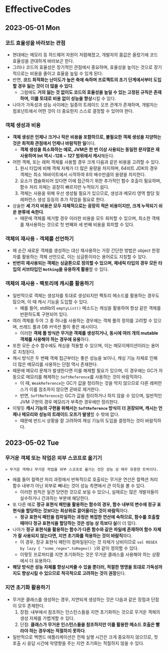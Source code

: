 # EffectiveCodes
## 2023-05-01 Mon
### 코드 효율성을 바라보는 관점
* 현대에는 메모리 등 하드웨어 자원이 저렴해졌고, 개발자의 몸값은 올랐기에 코드 효율성을 관대하게 바라보곤 한다.
* 그러나 코드의 효율성은 장기적인 관점에서 중요하며, 효율성을 높이는 것으로 장기적으로는 비용을 줄이고 효율을 높일 수 있게 된다.
* 반면, **코드 최적화는 난이도가 높은 축에 속하며 프로젝트의 초기 단계에서부터 도입할 경우 잃는 것이 더 많을 수 있다**.
  * 그럼에도 **거의 잃는 것 없이도 코드의 효율성을 높일 수 있는 고정된 규칙은 존재하며, 이를 토대로 비용 없이 성능을 향상**시킬 수 있다.
* 나아가 가독성과 성능 사이에는 일종의 트레이드 오프 관계가 존재하며, 개발자는 컴포넌트에서 어떤 것이 더 중요한지 스스로 결정할 수 있어야 한다.

### 객체 생성과 비용
* **객체 생성은 언제나 크거나 작은 비용을 포함하므로, 불필요한 객체 생성을 지양하는 것은 최적화 관점에서 언제나 바람직한 일**이다.
  * **객체 생성을 최소화하는 예로, JVM은 한 번 이상 사용되는 동일한 문자열은 재사용하며 Int 역시 -128 ~ 127 범위에서 캐시**해둔다.
* 어떤 객체, 또는 래퍼 객체를 사용할 경우 크게 다음과 같은 비용을 고려할 수 있다.
  1. 원시 타입에 비해 객체 자체가 더 많은 용량을 차지하며, 64비트 JDK의 경우 객체는 최소 16바이트에서 시작하여 8의 배수만큼의 용량을 차지한다.
  2. 요소가 캡슐화되어 있다면 이에 접근하기 위한 추가적인 함수 호출이 필요하며, 함수 처리 자체는 굉장히 빠르지만 누적되기 쉽다.
  3. 객체는 사용을 위해 우선 생성될 필요가 있으므로, 생성과 메모리 영역 할당 및 레퍼런스 생성 등등의 추가 작업을 필요로 한다.
* 상술한 **세 가지 비용은 모두 자체적으로는 굉장히 적은 비용이지만, 크게 누적되기 쉬운 분류에 속한다**.
  * 때문에 객체를 제거할 경우 이러한 비용을 모두 회피할 수 있으며, 최소한 객체를 재사용하는 것으로 첫 번째와 세 번째 비용을 회피할 수 있다.

### 객체의 재사용 - 객체를 선언하기
* 매 순간 새로운 객체를 생성하는 대신 재사용하는 가장 간단한 방법은 object 한정자를 활용하는 객체 선언으로, 이는 싱글톤이라는 용어로도 지칭할 수 있다.
* **빈번히 재사용되는 객체는 싱글톤으로 정의할 수 있으며, 제네릭 타입의 경우 모든 타입의 서브타입인 `Nothing`을 유용하게 활용**할 수 있다.

### 객체의 재사용 - 팩토리에 캐시를 활용하기
* 일반적으로 객체는 생성자를 토대로 생성되지만 팩토리 메소드를 활용하는 경우도 많으며, 이 때 캐시 기능을 도입할 수 있다.
  * 예를 들어, stdlib의 `emptyList()` 메소드는 캐싱을 활용하여 항상 같은 객체를 반환하도록 구현되어 있다.
* 여러 객체를 두어 그 중 하나를 사용하는 경우에는 객체 풀의 정의를 고려할 수 있으며, 쓰레드 풀과 DB 커넥션 풀이 좋은 예시이다.
  * 이러한 **객체 풀 방식은 무거운 객체를 생성히거나, 동시에 여러 개의 mutable 객체를 사용해야 하는 경우에 유용**하다.
* 또한 모든 순수 함수에도 캐싱을 적용할 수 있으며, 이는 메모이제이션이라는 용어로 지칭된다.
* 캐시 방식은 두 번째 객체 접근부터는 좋은 성능을 보이나, 캐싱 기능 자체로 인해 더 많은 메모리를 사용하는 단점 역시 존재한다.
* 때문에 메모리 문제가 발생한다면 이를 해제할 필요가 있으며, 이 경우애는 GC가 자동으로 메모리를 해제하는 `SoftReference`를 사용하는 것이 바람직하다.
  * 이 때, `WeakReference`는 GC가 값을 정리하는 것을 막지 않으므로 다른 레퍼런스가 이를 참조하지 않으면 곧바로 제거한다.
  * 반면, `SoftReference`는 GC가 값을 정리하거나 하지 않을 수 있으며, 일반적인 JVM 구현의 경우 메모리가 부족한 경우에만 정리한다.
* 이렇듯 **캐시 기능의 구현을 위해서는 `SoftReference` 방식이 더 권장되며, 캐시는 언제나 메모리와 성능의 트레이드 오프가 발생**할 수 밖에 없다.
  * 때문에 반드시 상황을 잘 고려하여 캐싱 기능의 도입을 결정하는 것이 바람직하다.

## 2023-05-02 Tue
### 무거운 객체 또는 작업은 외부 스코프로 옮기기
```
> 무거운 객체나 무거운 작업을 외부 스코프로 옮기는 것은 성능 상 매우 유용한 트릭이다.
```
* 에를 들어 컬렉션 처리 과정에서 반복적으로 호출되는 무거운 연산은 컬렉션 처리 함수 내부가 아닌 외부로 빼내는 것이 성능 측면에서 큰 이득을 볼 수 있다.
  * 이러한 원칙은 일견 당연한 것으로 보일 수 있으나, 실제로는 많은 개발자들이 실수하거나 간과하는 부분에 해당한다.
* 또 다른 예로 **정규 표현식 패턴을 활용하는 함수의 경우, 함수 내부의 변수에 정규 표현식을 할당하는 것보다는 최상위로 끌어올리는 것이 바람직**하다.
  * **정규 표현식 패턴을 컴파일하는 과정은 복잡한 연산에 속하므로, 함수를 호출할 때마다 정규 표현식을 할당하는 것은 성능 상 득보다 실**이 더 많다.
* 나아가 **정규 표현식을 활용하는 함수가 다른 함수와 같은 파일에 존재하여 함수 자체가 잘 사용되지 않는다면, 지연 초기화를 적용하는 것이 바람직**하다.
  * 이 경우, 정규 표현식 패턴이 컴파일된다는 것 자체가 낭비이므로 `val REGEX by lazy { "some_regex".toRegex() }`와 같이 정의할 수 있다.
  * 이렇듯 프로퍼티를 지연 초기화하는 것은 무거운 클래스를 사용해야 하는 상황에서 더 유용하다.
* **해당 방식은 성능 자체를 향상시켜줄 수 있을 뿐더러, 적절한 명명을 토대로 가독성까지도 향상시킬 수 있으므로 적극적으로 고려하는 것이 권장**된다.

### 지연 초기화 활용하기
* 무거운 클래스를 생성하는 경우, 지연되게 생성하는 것은 다음과 같은 장점과 단점이 모두 존재한다.
  1. 장점: 내부에서 참조하는 인스턴스들을 지연 초기화하는 것으로 무거운 객체의 생성 자체를 가볍게할 수 있다.
  2. 단점: **클래스가 무거운 인스턴스들을 참조하지만 이를 활용한 메소드 호출은 빨라야 하는 경우에는 적절하지 못하다**.
* 일반적으로 백엔드 애플리케이션은 전체 실행 시간은 크게 중요하지 않으므로, 첫 호출 시 응답 시간에 악영향을 주는 지연 초기화는 적절하지 않을 수 있다.